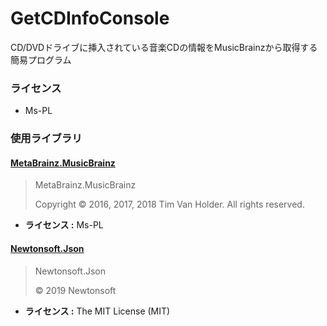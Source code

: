 # GetCDInfoConsole

CD/DVDドライブに挿入されている音楽CDの情報をMusicBrainzから取得する簡易プログラム  

### ライセンス

* Ms-PL

### 使用ライブラリ

#### [MetaBrainz.MusicBrainz](https://www.nuget.org/packages/MetaBrainz.MusicBrainz/)

> MetaBrainz.MusicBrainz  
>
> Copyright © 2016, 2017, 2018 Tim Van Holder. All rights reserved.
* **ライセンス :** Ms-PL

#### [Newtonsoft.Json](https://www.newtonsoft.com/json)

> Newtonsoft.Json
>
> © 2019 Newtonsoft 
* **ライセンス :** The MIT License (MIT)
